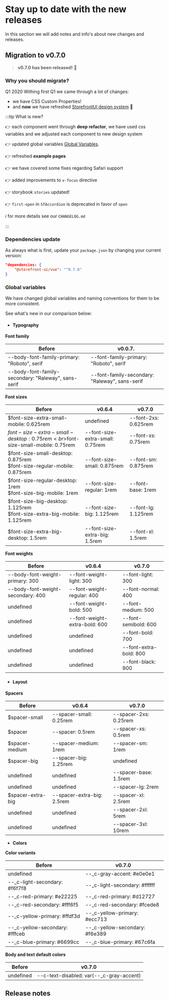 # Stay up to date with the new releases

In this section we will add notes and info's about new changes and releases.


## Migration to v0.7.0

> **v0.7.0 has been released!** :tada:

### **Why you should migrate?**

Q1 2020
Withing first Q1 we came through a lot of changes:
- we have CSS Custom Properties! 
- and **now** we have refreshed [StorefrontUI design system](http://bit.ly/storefront-ui-design-system) :tada:


:::tip What is new?

:point_right: each component went through **deep refactor**, we have used css variables and we adjusted each component to new design system

:point_right: updated global variables [Global Variables](migration-guide.md#global-variables).

:point_right: refreshed **example pages**

:point_right: we have covered some fixes regarding Safari support

:point_right: added improvements to `v-focus` directive

:point_right: storybook `stories` updated!

:point_right: `first-open` in `SfAccordion` is deprecated in favor of `open`

:information_source: for more details see our `CHANGELOG.md`

:::

### Dependencies update

As always what is first, update your `package.json` by changing your current version:

```json
"dependencies: {
    "@storefront-ui/vue": "^0.7.0"
}
```

### Global variables
We have changed global variables and naming conventions for them to be more consistent.

See what's new in our comparison below: 

- #### **Typography**

**Font family**

Before | v0.0.7.
------------ | -------------
--body-font-family-primary: "Roboto", serif |   --font-family-primary: "Roboto", serif
--body-font-family-secondary: "Raleway", sans-serif |   --font-family-secondary: "Raleway", sans-serif


**Font sizes**

Before | v0.6.4 |  v0.7.0
------------ | ------------ | -------------
$font-size-extra-small-mobile: 0.625rem | undefined | --font-2xs: 0.625rem
$font-size-extra-small-desktop: 0.75rem<br>$font-size-small-mobile: 0.75rem | --font-size-extra-small: 0.75rem | --font-xs: 0.75rem
$font-size-small-desktop: 0.875rem <br> $font-size-regular-mobile: 0.875rem | --font-size-small: 0.875rem | --font-sm: 0.875rem
$font-size-regular-desktop: 1rem <br> $font-size-big-mobile: 1rem | --font-size-regular: 1rem | --font-base: 1rem
$font-size-big-desktop: 1.125rem <br> $font-size-extra-big-mobile: 1.125rem | --font-size-big: 1.125rem | --font-lg: 1.125rem
$font-size-extra-big-desktop: 1.5rem | --font-size-extra-big: 1.5rem | --font-xl: 1.5rem


**Font weights**

Before | v0.6.4 | v0.7.0
------------ | ------------ | -------------
--body-font-weight-primary: 300 | --font-weight-light: 300 | --font-light: 300
--body-font-weight-secondary: 400 | --font-weight-regular: 400 | --font-normal: 400
undefined | --font-weight-bold: 500 | --font-medium: 500
undefined | --font-weight-extra-bold: 600 | --font-semibold: 600
undefined | undefined | --font-bold: 700
undefined | undefined | --font-extra-bold: 800
undefined | undefined | --font-black: 900

- #### **Layout**

**Spacers**

Before | v0.6.4 | v0.7.0
------------ | ------------ | -------------
 $spacer-small | --spacer-small: 0.25rem | --spacer-2xs: 0.25rem
 $spacer | --spacer: 0.5rem | --spacer-xs: 0.5rem
 $spacer-medium | --spacer-medium: 1rem | --spacer-sm: 1rem
 $spacer-big | --spacer-big: 1.25rem | undefined
  undefined | undefined | --spacer-base: 1.5rem
  undefined | undefined | --spacer-lg: 2rem
 $spacer-extra-big | --spacer-extra-big: 2.5rem | --spacer-xl: 2.5rem
  undefined | undefined | --spacer-2xl: 5rem
  undefined | undefined | --spacer-3xl: 10rem

- **Colors**

**Color variants**

Before | v0.7.0
------------ | ------------
undefined | --_c-gray-accent: #e0e0e1
--_c-light-secondary: #f6f7f8 |  --_c-light-secondary: #ffffff
--_c-red-primary: #e22225 | --_c-red-primary: #d12727
--_c-red-secondary: #fff6f5 | --_c-red-secondary: #fcede8
--_c-yellow-primary: #ffdf3d | --_c-yellow-primary: #ecc713
--_c-yellow-secondary: #fffceb | --_c-yellow-secondary: #f6e389
--_c-blue-primary: #6699cc | --_c-blue-primary: #67c6fa

**Body and text default colors**

Before | v0.7.0
------------ | ------------
undefined | --c-text-disabled: var(--_c-gray-accent)


## Release notes